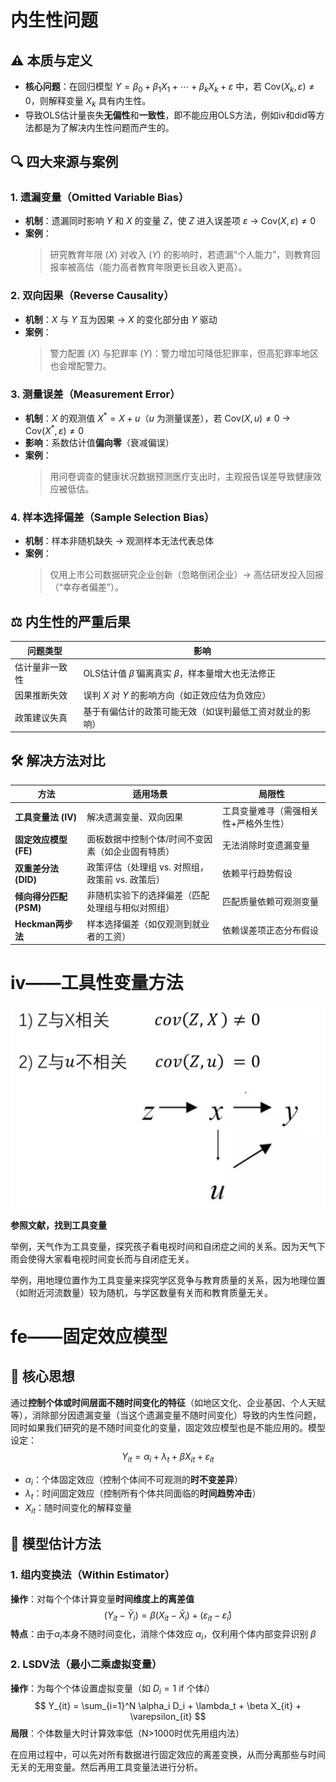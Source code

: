 # 内生性问题

## ⚠️ 本质与定义
- **核心问题**：在回归模型 $Y = \beta_0 + \beta_1 X_1 + \cdots + \beta_k X_k + \varepsilon$ 中，若 $\text{Cov}(X_k, \varepsilon) \neq 0$，则解释变量 $X_k$ 具有内生性。  
- 导致OLS估计量丧失**无偏性**和**一致性**，即不能应用OLS方法，例如iv和did等方法都是为了解决内生性问题而产生的。  

## 🔍 四大来源与案例

### 1. 遗漏变量（Omitted Variable Bias）
- **机制**：遗漏同时影响 $Y$ 和 $X$ 的变量 $Z$，使 $Z$ 进入误差项 $\varepsilon$ → $\text{Cov}(X, \varepsilon) \neq 0$  
- **案例**：  
  > 研究教育年限 ($X$) 对收入 ($Y$) 的影响时，若遗漏“个人能力”，则教育回报率被高估（能力高者教育年限更长且收入更高）。

### 2. 双向因果（Reverse Causality）
- **机制**：$X$ 与 $Y$ 互为因果 → $X$ 的变化部分由 $Y$ 驱动  
- **案例**：  
  > 警力配置 ($X$) 与犯罪率 ($Y$)：警力增加可降低犯罪率，但高犯罪率地区也会增配警力。

### 3. 测量误差（Measurement Error）
- **机制**：$X$ 的观测值 $X^* = X + u$（$u$ 为测量误差），若 $\text{Cov}(X, u) \neq 0$ → $\text{Cov}(X^*, \varepsilon) \neq 0$  
- **影响**：系数估计值**偏向零**（衰减偏误）  
- **案例**：  
  > 用问卷调查的健康状况数据预测医疗支出时，主观报告误差导致健康效应被低估。

### 4. 样本选择偏差（Sample Selection Bias）
- **机制**：样本非随机缺失 → 观测样本无法代表总体  
- **案例**：  
  > 仅用上市公司数据研究企业创新（忽略倒闭企业）→ 高估研发投入回报（“幸存者偏差”）。



## ⚖️ 内生性的严重后果
| **问题类型**       | **影响**                                                                 |
|--------------------|--------------------------------------------------------------------------|
| 估计量非一致性      | OLS估计值 $\hat{\beta}$ 偏离真实 $\beta$，样本量增大也无法修正              |
| 因果推断失效        | 误判 $X$ 对 $Y$ 的影响方向（如正效应估为负效应）                             |
| 政策建议失真        | 基于有偏估计的政策可能无效（如误判最低工资对就业的影响）                     |



## 🛠️ 解决方法对比
| **方法**               | **适用场景**                                                                 | **局限性**                                |
|------------------------|-----------------------------------------------------------------------------|------------------------------------------|
| **工具变量法 (IV)**     | 解决遗漏变量、双向因果                                                        | 工具变量难寻（需强相关性+严格外生性）       |
| **固定效应模型 (FE)**   | 面板数据中控制个体/时间不变因素（如企业固有特质）                              | 无法消除时变遗漏变量                      |
| **双重差分法 (DID)**     | 政策评估（处理组 vs. 对照组，政策前 vs. 政策后）                              | 依赖平行趋势假设                          |
| **倾向得分匹配 (PSM)**   | 非随机实验下的选择偏差（匹配处理组与相似对照组）                               | 匹配质量依赖可观测变量                    |
| **Heckman两步法**      | 样本选择偏差（如仅观测到就业者的工资）                                         | 依赖误差项正态分布假设                    |

# iv——工具性变量方法

![iv](pic/image.png)

**参照文献，找到工具变量**

举例，天气作为工具变量，探究孩子看电视时间和自闭症之间的关系。因为天气下雨会使得大家看电视时间变长而与自闭症无关。

举例，用地理位置作为工具变量来探究学区竞争与教育质量的关系，因为地理位置（如附近河流数量）较为随机，与学区数量有关而和教育质量无关。

# fe——固定效应模型

## 🧩 核心思想
通过**控制个体或时间层面不随时间变化的特征**（如地区文化、企业基因、个人天赋等），消除部分因遗漏变量（当这个遗漏变量不随时间变化）导致的内生性问题，同时如果我们研究的是不随时间变化的变量，固定效应模型也是不能应用的。模型设定：
$$
Y_{it} = \alpha_i + \lambda_t + \beta X_{it} + \varepsilon_{it}
$$
- $\alpha_i$：个体固定效应（控制个体间不可观测的**时不变差异**）  
- $\lambda_t$：时间固定效应（控制所有个体共同面临的**时间趋势冲击**）  
- $X_{it}$：随时间变化的解释变量

## 🔧 模型估计方法
### 1. 组内变换法（Within Estimator）
**操作**：对每个个体计算变量**时间维度上的离差值**  
  $$
  (Y_{it} - \bar{Y}_i) = \beta (X_{it} - \bar{X}_i) + (\varepsilon_{it} - \bar{\varepsilon}_i)
  $$
**特点**：由于$\alpha_i$本身不随时间变化，消除个体效应 $\alpha_i$，仅利用个体内部变异识别 $\beta$

### 2. LSDV法（最小二乘虚拟变量）
**操作**：为每个个体设置虚拟变量（如 $D_i = 1$ if 个体$i$）  
  $$
  Y_{it} = \sum_{i=1}^N \alpha_i D_i + \lambda_t + \beta X_{it} + \varepsilon_{it}
  $$
**局限**：个体数量大时计算效率低（N>1000时优先用组内法）


在应用过程中，可以先对所有数据进行固定效应的离差变换，从而分离那些与时间无关的无用变量。然后再用工具变量法进行分析。